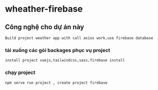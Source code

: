 # wheather-firebase

## Công nghệ cho dự án này
```
Build project weather app with call axios work,use firebase database 
```

### tải xuống các gói backages phục vụ project
```
install project vuejs,tailwindcss,sass,firebase install
```

### chạy project
```
npm serve run project , create project firebase
```

